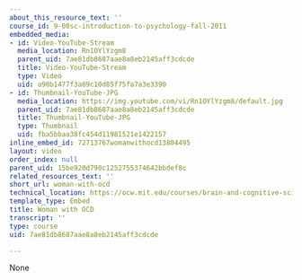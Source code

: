 ```yaml
---
about_this_resource_text: ''
course_id: 9-00sc-introduction-to-psychology-fall-2011
embedded_media:
- id: Video-YouTube-Stream
  media_location: Rn1OYlYzgm8
  parent_uid: 7ae81db8687aae8a8eb2145aff3cdcde
  title: Video-YouTube-Stream
  type: Video
  uid: a90b1477f3a69c10d85f75fa7a3e3390
- id: Thumbnail-YouTube-JPG
  media_location: https://img.youtube.com/vi/Rn1OYlYzgm8/default.jpg
  parent_uid: 7ae81db8687aae8a8eb2145aff3cdcde
  title: Thumbnail-YouTube-JPG
  type: Thumbnail
  uid: fba5bbaa38fc454d11981521e1422157
inline_embed_id: 72713767womanwithocd13804495
layout: video
order_index: null
parent_uid: 15be920d790c1252755374642bbdef8c
related_resources_text: ''
short_url: woman-with-ocd
technical_location: https://ocw.mit.edu/courses/brain-and-cognitive-sciences/9-00sc-introduction-to-psychology-fall-2011/psychopathology-ii/removed-clips/woman-with-ocd
template_type: Embed
title: Woman with OCD
transcript: ''
type: course
uid: 7ae81db8687aae8a8eb2145aff3cdcde

---
```

None